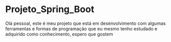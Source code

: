# Projeto_Spring_Boot
Olá pessoal, este é meu projeto que está em desenvolvimento com algumas ferramentas e formas de programação que eu mesmo tenho estudado e adquirido como conhecimento, espero que gostem 
